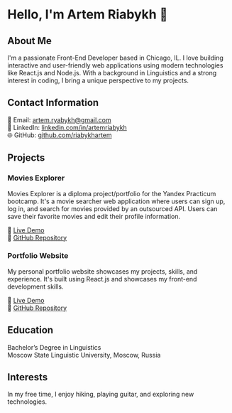# Hello, I'm Artem Riabykh 👋

## About Me
I'm a passionate Front-End Developer based in Chicago, IL. I love building interactive and user-friendly web applications using modern technologies like React.js and Node.js. With a background in Linguistics and a strong interest in coding, I bring a unique perspective to my projects.

## Contact Information
📧 Email: artem.ryabykh@gmail.com  
💼 LinkedIn: [linkedin.com/in/artemriabykh](https://www.linkedin.com/in/artemriabykh)  
🌐 GitHub: [github.com/riabykhartem](https://github.com/riabykhartem)

## Projects
### Movies Explorer
Movies Explorer is a diploma project/portfolio for the Yandex Practicum bootcamp. It's a movie searcher web application where users can sign up, log in, and search for movies provided by an outsourced API. Users can save their favorite movies and edit their profile information.

🔗 [Live Demo](https://movies-explorer2023.nomoredomainsmonster.ru)  
🔗 [GitHub Repository](https://github.com/riabykhartem/movies-explorer)

### Portfolio Website
My personal portfolio website showcases my projects, skills, and experience. It's built using React.js and showcases my front-end development skills.

🔗 [Live Demo](https://artem-portfolio.herokuapp.com/)  
🔗 [GitHub Repository](https://github.com/riabykhartem/portfolio-website)

## Education
Bachelor’s Degree in Linguistics  
Moscow State Linguistic University, Moscow, Russia

## Interests
In my free time, I enjoy hiking, playing guitar, and exploring new technologies.
